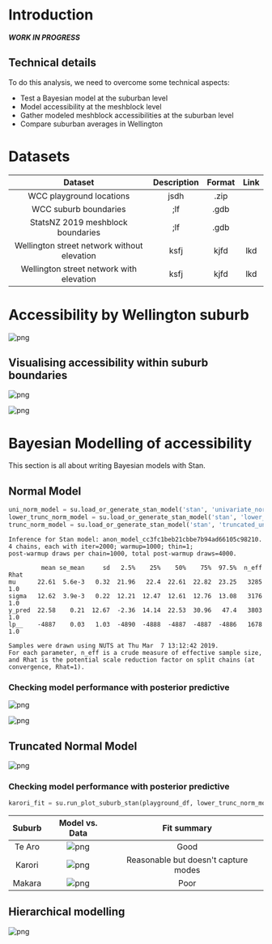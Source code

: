 
# Introduction
*__WORK IN PROGRESS__*

## Technical details
To do this analysis, we need to overcome some technical aspects:
- Test a Bayesian model at the suburban level
- Model accessibility at the meshblock level
- Gather modeled meshblock accessibilities at the suburban level
- Compare suburban averages in Wellington

# Datasets

| Dataset | Description | Format | Link |
| :-----: | :---------: | :----: | :--: |
| WCC playground locations | jsdh | .zip| |
| WCC suburb boundaries | ;lf | .gdb | |
| StatsNZ 2019 meshblock boundaries | ;lf | .gdb | |
| Wellington street network without elevation | ksfj| kjfd | lkd|
| Wellington street network with elevation | ksfj| kjfd | lkd|



# Accessibility by Wellington suburb

![png](../images/2019-03-12-Modelling-accessibility-by-suburb/output_18_0.png)


## Visualising accessibility within suburb boundaries


![png](../images/2019-03-12-Modelling-accessibility-by-suburb/output_20_0.png)


![png](../images/2019-03-12-Modelling-accessibility-by-suburb/output_21_0.png)


# Bayesian Modelling of accessibility
This section is all about writing Bayesian models with Stan.


## Normal Model

```python
uni_norm_model = su.load_or_generate_stan_model('stan', 'univariate_normal')
lower_trunc_norm_model = su.load_or_generate_stan_model('stan', 'lower_truncated_univariate_normal')
trunc_norm_model = su.load_or_generate_stan_model('stan', 'truncated_univariate_normal')

```


    Inference for Stan model: anon_model_cc3fc1beb21cbbe7b94ad66105c98210.
    4 chains, each with iter=2000; warmup=1000; thin=1;
    post-warmup draws per chain=1000, total post-warmup draws=4000.

             mean se_mean     sd   2.5%    25%    50%    75%  97.5%  n_eff   Rhat
    mu      22.61  5.6e-3   0.32  21.96   22.4  22.61  22.82  23.25   3285    1.0
    sigma   12.62  3.9e-3   0.22  12.21  12.47  12.61  12.76  13.08   3176    1.0
    y_pred  22.58    0.21  12.67  -2.36  14.14  22.53  30.96   47.4   3803    1.0
    lp__    -4887    0.03   1.03  -4890  -4888  -4887  -4887  -4886   1678    1.0

    Samples were drawn using NUTS at Thu Mar  7 13:12:42 2019.
    For each parameter, n_eff is a crude measure of effective sample size,
    and Rhat is the potential scale reduction factor on split chains (at
    convergence, Rhat=1).


### Checking model performance with posterior predictive


![png](../images/2019-03-12-Modelling-accessibility-by-suburb/output_25_0.png)

![png](../images/2019-03-12-Modelling-accessibility-by-suburb/output_26_0.png)


## Truncated Normal Model

![png](../images/2019-03-12-Modelling-accessibility-by-suburb/output_31_0.png)


### Checking model performance with posterior predictive


```python
karori_fit = su.run_plot_suburb_stan(playground_df, lower_trunc_norm_model)
```

| Suburb | Model vs. Data | Fit summary |
| :----: | :---: | :-----: |
| Te Aro| ![png](../images/2019-03-12-Modelling-accessibility-by-suburb/output_34_0.png) |Good|
| Karori | ![png](../images/2019-03-12-Modelling-accessibility-by-suburb/output_33_0.png) | Reasonable but doesn't capture modes |
| Makara | ![png](../images/2019-03-12-Modelling-accessibility-by-suburb/output_35_0.png) | Poor |



## Hierarchical modelling

![png](../images/2019-03-12-Modelling-accessibility-by-suburb/output_43_0.png)
